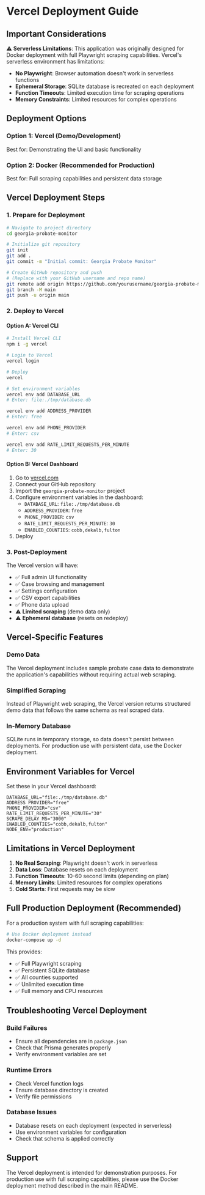 # Vercel Deployment Guide

## Important Considerations

⚠️ **Serverless Limitations**: This application was originally designed for Docker deployment with full Playwright scraping capabilities. Vercel's serverless environment has limitations:

- **No Playwright**: Browser automation doesn't work in serverless functions
- **Ephemeral Storage**: SQLite database is recreated on each deployment
- **Function Timeouts**: Limited execution time for scraping operations
- **Memory Constraints**: Limited resources for complex operations

## Deployment Options

### Option 1: Vercel (Demo/Development)
Best for: Demonstrating the UI and basic functionality

### Option 2: Docker (Recommended for Production)  
Best for: Full scraping capabilities and persistent data storage

## Vercel Deployment Steps

### 1. Prepare for Deployment

```bash
# Navigate to project directory
cd georgia-probate-monitor

# Initialize git repository
git init
git add .
git commit -m "Initial commit: Georgia Probate Monitor"

# Create GitHub repository and push
# (Replace with your GitHub username and repo name)
git remote add origin https://github.com/yourusername/georgia-probate-monitor.git
git branch -M main
git push -u origin main
```

### 2. Deploy to Vercel

#### Option A: Vercel CLI
```bash
# Install Vercel CLI
npm i -g vercel

# Login to Vercel
vercel login

# Deploy
vercel

# Set environment variables
vercel env add DATABASE_URL
# Enter: file:./tmp/database.db

vercel env add ADDRESS_PROVIDER  
# Enter: free

vercel env add PHONE_PROVIDER
# Enter: csv

vercel env add RATE_LIMIT_REQUESTS_PER_MINUTE
# Enter: 30
```

#### Option B: Vercel Dashboard
1. Go to [vercel.com](https://vercel.com)
2. Connect your GitHub repository
3. Import the `georgia-probate-monitor` project
4. Configure environment variables in the dashboard:
   - `DATABASE_URL`: `file:./tmp/database.db`
   - `ADDRESS_PROVIDER`: `free`
   - `PHONE_PROVIDER`: `csv`
   - `RATE_LIMIT_REQUESTS_PER_MINUTE`: `30`
   - `ENABLED_COUNTIES`: `cobb,dekalb,fulton`
5. Deploy

### 3. Post-Deployment

The Vercel version will have:
- ✅ Full admin UI functionality
- ✅ Case browsing and management
- ✅ Settings configuration
- ✅ CSV export capabilities
- ✅ Phone data upload
- ⚠️ **Limited scraping** (demo data only)
- ⚠️ **Ephemeral database** (resets on redeploy)

## Vercel-Specific Features

### Demo Data
The Vercel deployment includes sample probate case data to demonstrate the application's capabilities without requiring actual web scraping.

### Simplified Scraping
Instead of Playwright web scraping, the Vercel version returns structured demo data that follows the same schema as real scraped data.

### In-Memory Database
SQLite runs in temporary storage, so data doesn't persist between deployments. For production use with persistent data, use the Docker deployment.

## Environment Variables for Vercel

Set these in your Vercel dashboard:

```env
DATABASE_URL="file:./tmp/database.db"
ADDRESS_PROVIDER="free"
PHONE_PROVIDER="csv"
RATE_LIMIT_REQUESTS_PER_MINUTE="30"
SCRAPE_DELAY_MS="3000"
ENABLED_COUNTIES="cobb,dekalb,fulton"
NODE_ENV="production"
```

## Limitations in Vercel Deployment

1. **No Real Scraping**: Playwright doesn't work in serverless
2. **Data Loss**: Database resets on each deployment
3. **Function Timeouts**: 10-60 second limits (depending on plan)
4. **Memory Limits**: Limited resources for complex operations
5. **Cold Starts**: First requests may be slow

## Full Production Deployment (Recommended)

For a production system with full scraping capabilities:

```bash
# Use Docker deployment instead
docker-compose up -d
```

This provides:
- ✅ Full Playwright scraping
- ✅ Persistent SQLite database
- ✅ All counties supported
- ✅ Unlimited execution time
- ✅ Full memory and CPU resources

## Troubleshooting Vercel Deployment

### Build Failures
- Ensure all dependencies are in `package.json`
- Check that Prisma generates properly
- Verify environment variables are set

### Runtime Errors
- Check Vercel function logs
- Ensure database directory is created
- Verify file permissions

### Database Issues
- Database resets on each deployment (expected in serverless)
- Use environment variables for configuration
- Check that schema is applied correctly

## Support

The Vercel deployment is intended for demonstration purposes. For production use with full scraping capabilities, please use the Docker deployment method described in the main README.
